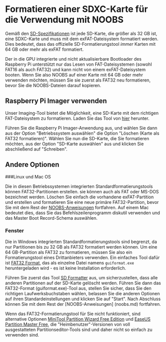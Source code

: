 # Formatieren einer SDXC-Karte für die Verwendung mit NOOBS

Gemäß den [SD-Spezifikationen](https://www.sdcard.org/developers/overview/capacity/) ist jede SD-Karte, die größer als 32 GB ist, eine SDXC-Karte und muss mit dem exFAT-Dateisystem formatiert werden. Dies bedeutet, dass das offizielle SD-Formatierungstool *immer* Karten mit 64 GB oder mehr als exFAT formatiert.

Der in die GPU integrierte und nicht aktualisierbare Bootloader des Raspberry Pi unterstützt nur das Lesen von FAT-Dateisystemen (sowohl FAT16 als auch FAT32) und kann nicht von einem exFAT-Dateisystem booten. Wenn Sie also NOOBS auf einer Karte mit 64 GB oder mehr verwenden möchten, müssen Sie sie zuerst als FAT32 neu formatieren, bevor Sie die NOOBS-Dateien darauf kopieren.

## Raspberry Pi Imager verwenden

Unser Imaging-Tool bietet die Möglichkeit, eine SD-Karte mit dem richtigen FAT-Dateisystem zu formatieren. Laden Sie das Tool von [hier](https://www.raspberrypi.org/downloads/) herunter.

Führen Sie die Raspberry Pi Imager-Anwendung aus, und wählen Sie dann aus der Option "Betriebssystem auswählen" die Option "Löschen (Karte als FAT32 formatieren)". Wählen Sie nun die SD-Karte, die Sie formatieren möchten, aus der Option "SD-Karte auswählen" aus und klicken Sie abschließend auf "Schreiben".

## Andere Optionen

###Linux und Mac OS

Die in diesen Betriebssystemen integrierten Standardformatierungstools können FAT32-Partitionen erstellen. sie können auch als FAT oder MS-DOS bezeichnet werden. Löschen Sie einfach die vorhandene exFAT-Partition und erstellen und formatieren Sie eine neue primäre FAT32-Partition, bevor Sie mit dem Rest der [NOOBS-Anweisungen](noobs.md) fortfahren. Auf einem Mac bedeutet dies, dass Sie das Befehlszeilenprogramm diskutil verwenden und das Master Boot Record-Schema auswählen.

### Fenster

Die in Windows integrierten Standardformatierungstools sind begrenzt, da nur Partitionen bis zu 32 GB als FAT32 formatiert werden können. Um eine 64 GB-Partition als FAT32 zu formatieren, müssen Sie also ein Formatierungstool eines Drittanbieters verwenden. Ein einfaches Tool dafür ist [FAT32 Format](http://www.ridgecrop.demon.co.uk/guiformat.htm), das als einzelne Datei namens `guiformat.exe` heruntergeladen wird - es ist keine Installation erforderlich.

Führen Sie zuerst das Tool [SD Formatter](https://www.sdcard.org/downloads/formatter_4/) aus, um sicherzustellen, dass alle anderen Partitionen auf der SD-Karte gelöscht werden. Führen Sie dann das FAT32-Format (guiformat.exe)-Tool aus, stellen Sie sicher, dass Sie den richtigen Laufwerksbuchstaben wählen, belassen Sie die anderen Optionen auf ihren Standardeinstellungen und klicken Sie auf "Start". Nach Abschluss können Sie mit dem Rest der [NOOBS-Anweisungen] (noobs.md) fortfahren.

Wenn das FAT32-Formatierungstool für Sie nicht funktioniert, sind alternative Optionen [MiniTool Partition Wizard Free Edition](http://www.minitool.com/partition-manager/partition-wizard-home.html) und [EaseUS Partition Master Free](http://www.easeus.com/partition-manager/epm-free.html), die "Heimbenutzer"-Versionen von voll ausgestatteten Partitionseditor-Tools sind und daher nicht so einfach zu verwenden sind.